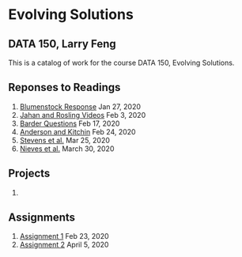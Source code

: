 # Evolving Solutions

## DATA 150, Larry Feng

This is a catalog of work for the course DATA 150, Evolving Solutions.

## Reponses to Readings

1. [Blumenstock Response](https://larryfeng01.github.io/workshop/blumenstock) Jan 27, 2020
2. [Jahan and Rosling Videos](https://larryfeng01.github.io/workshop/Jahan&Rosling) Feb 3, 2020
3. [Barder Questions](https://larryfeng01.github.io/workshop/Barder) Feb 17, 2020
4. [Anderson and Kitchin](https://larryfeng01.github.io/workshop/Anderson&Kitchin) Feb 24, 2020
5. [Stevens et al.](https://larryfeng01.github.io/workshop/StevensResponse) Mar 25, 2020
6. [Nieves et al.](https://larryfeng01.github.io/workshop/NievesResponse) March 30, 2020

## Projects

1. 

## Assignments

1. [Assignment 1](https://larryfeng01.github.io/workshop/Assignment1) Feb 23, 2020
2. [Assignment 2](https://larryfeng01.github.io/workshop/Assignment2) April 5, 2020

